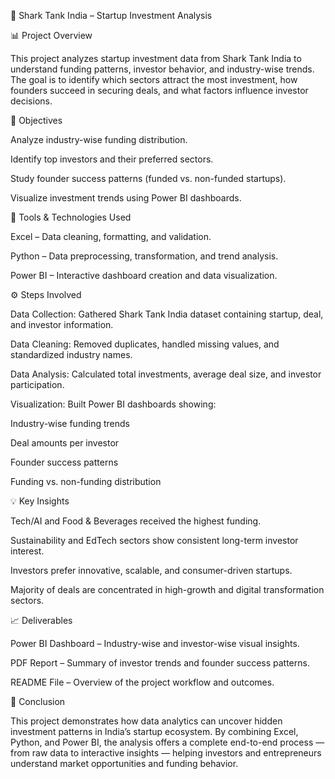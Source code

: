 🦈 Shark Tank India – Startup Investment Analysis

📊 Project Overview

This project analyzes startup investment data from Shark Tank India to understand funding patterns, investor behavior, and industry-wise trends. The goal is to identify which sectors attract the most investment, how founders succeed in securing deals, and what factors influence investor decisions.

🎯 Objectives

Analyze industry-wise funding distribution.

Identify top investors and their preferred sectors.

Study founder success patterns (funded vs. non-funded startups).

Visualize investment trends using Power BI dashboards.

🧰 Tools & Technologies Used

Excel – Data cleaning, formatting, and validation.

Python – Data preprocessing, transformation, and trend analysis.

Power BI – Interactive dashboard creation and data visualization.

⚙️ Steps Involved

Data Collection: Gathered Shark Tank India dataset containing startup, deal, and investor information.

Data Cleaning: Removed duplicates, handled missing values, and standardized industry names.

Data Analysis: Calculated total investments, average deal size, and investor participation.

Visualization: Built Power BI dashboards showing:

Industry-wise funding trends

Deal amounts per investor

Founder success patterns

Funding vs. non-funding distribution

💡 Key Insights

Tech/AI and Food & Beverages received the highest funding.

Sustainability and EdTech sectors show consistent long-term investor interest.

Investors prefer innovative, scalable, and consumer-driven startups.

Majority of deals are concentrated in high-growth and digital transformation sectors.

📈 Deliverables

Power BI Dashboard – Industry-wise and investor-wise visual insights.

PDF Report – Summary of investor trends and founder success patterns.

README File – Overview of the project workflow and outcomes.

🧩 Conclusion

This project demonstrates how data analytics can uncover hidden investment patterns in India’s startup ecosystem. By combining Excel, Python, and Power BI, the analysis offers a complete end-to-end process — from raw data to interactive insights — helping investors and entrepreneurs understand market opportunities and funding behavior.
